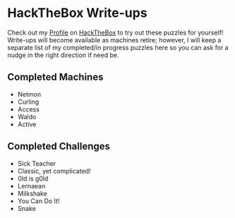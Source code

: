 # HackTheBox Write-ups

Check out my [Profile](https://www.hackthebox.eu/profile/69325) on [HackTheBox](https://www.hackthebox.eu) to try out these puzzles for yourself! Write-ups will become available as machines retire; however, I will keep a separate list of my completed/in progress puzzles here so you can ask for a nudge in the right direction if need be. 

## Completed Machines

* Netmon
* Curling
* Access
* Waldo
* Active

## Completed Challenges
* Sick Teacher
* Classic, yet complicated!
* 0ld is g0ld
* Lernaean
* Milkshake
* You Can Do It!
* Snake
